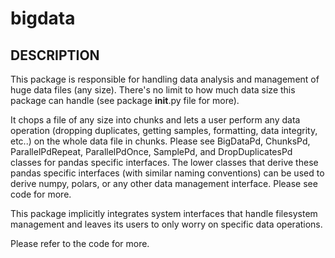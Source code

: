 # bigdata

DESCRIPTION
-----------
This package is responsible for handling data analysis and management of huge data files (any size). There's no limit to how much data size this package can handle (see package __init__.py file for more). 

It chops a file of any size into chunks and lets a user perform any data operation (dropping duplicates, getting samples, formatting, data integrity, etc..) on the whole data file in chunks. Please see BigDataPd, ChunksPd, ParallelPdRepeat, ParallelPdOnce, SamplePd, and DropDuplicatesPd classes for pandas specific interfaces. The lower classes that derive these pandas specific interfaces (with similar naming conventions) can be used to derive numpy, polars, or any other data management interface. Please see code for more.

This package implicitly integrates system interfaces that handle filesystem management and leaves its users to only worry on specific data operations. 

Please refer to the code for more.
